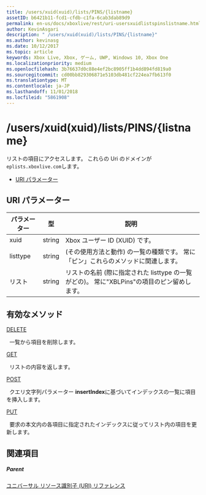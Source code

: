 ```yaml
---
title: /users/xuid(xuid)/lists/PINS/{listname}
assetID: b6421b11-fcd1-cfdb-c1fa-6cab3dab89d9
permalink: en-us/docs/xboxlive/rest/uri-usersxuidlistspinslistname.html
author: KevinAsgari
description: " /users/xuid(xuid)/lists/PINS/{listname}"
ms.author: kevinasg
ms.date: 10/12/2017
ms.topic: article
keywords: Xbox Live, Xbox, ゲーム, UWP, Windows 10, Xbox One
ms.localizationpriority: medium
ms.openlocfilehash: 3b76637d0c88e4ef2bc8905ff1b4dd894fd819a0
ms.sourcegitcommit: cd00bb829306871e5103db481cf224ea7fb613f0
ms.translationtype: MT
ms.contentlocale: ja-JP
ms.lasthandoff: 11/01/2018
ms.locfileid: "5861908"
---
```

# <a name="usersxuidxuidlistspinslistname"></a>/users/xuid(xuid)/lists/PINS/{listname}
リストの項目にアクセスします。 これらの Uri のドメインが`eplists.xboxlive.com`します。
 
  * [URI パラメーター](#ID4EV)
 
<a id="ID4EV"></a>

 
## <a name="uri-parameters"></a>URI パラメーター
 
| パラメーター| 型| 説明| 
| --- | --- | --- | 
| xuid| string| Xbox ユーザー ID (XUID) です。| 
| listtype| string| (その使用方法と動作) の一覧の種類です。 常に「ピン」これらのメソッドに関連します。| 
| リスト| string| リストの名前 (際に指定された listtype の一覧がどの)。 常に"XBLPins"の項目のピン留めします。| 
  
<a id="ID4EGC"></a>

 
## <a name="valid-methods"></a>有効なメソッド

[DELETE](uri-usersxuidlistspinslistnamedelete.md)

&nbsp;&nbsp;一覧から項目を削除します。

[GET](uri-usersxuidlistspinslistnameget.md)

&nbsp;&nbsp;リストの内容を返します。

[POST](uri-usersxuidlistspinslistnamepost.md)

&nbsp;&nbsp;クエリ文字列パラメーター **insertIndex**に基づいてインデックスの一覧に項目を挿入します。

[PUT](uri-usersxuidlistspinslistnameput.md)

&nbsp;&nbsp;要求の本文内の各項目に指定されたインデックスに従ってリスト内の項目を更新します。
 
<a id="ID4EZC"></a>

 
## <a name="see-also"></a>関連項目
 
<a id="ID4E2C"></a>

 
##### <a name="parent"></a>Parent 

[ユニバーサル リソース識別子 (URI) リファレンス](../atoc-xboxlivews-reference-uris.md)

   
